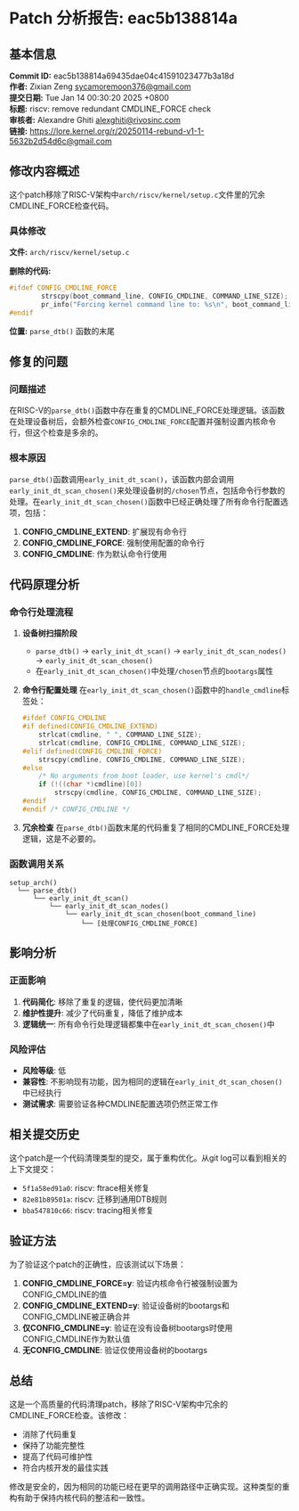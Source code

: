 # Patch 分析报告: eac5b138814a

## 基本信息

**Commit ID:** eac5b138814a69435dae04c41591023477b3a18d  
**作者:** Zixian Zeng <sycamoremoon376@gmail.com>  
**提交日期:** Tue Jan 14 00:30:20 2025 +0800  
**标题:** riscv: remove redundant CMDLINE_FORCE check  
**审核者:** Alexandre Ghiti <alexghiti@rivosinc.com>  
**链接:** https://lore.kernel.org/r/20250114-rebund-v1-1-5632b2d54d6c@gmail.com  

## 修改内容概述

这个patch移除了RISC-V架构中`arch/riscv/kernel/setup.c`文件里的冗余CMDLINE_FORCE检查代码。

### 具体修改

**文件:** `arch/riscv/kernel/setup.c`

**删除的代码:**
```c
#ifdef CONFIG_CMDLINE_FORCE
        strscpy(boot_command_line, CONFIG_CMDLINE, COMMAND_LINE_SIZE);
        pr_info("Forcing kernel command line to: %s\n", boot_command_line);
#endif
```

**位置:** `parse_dtb()` 函数的末尾

## 修复的问题

### 问题描述
在RISC-V的`parse_dtb()`函数中存在重复的CMDLINE_FORCE处理逻辑。该函数在处理设备树后，会额外检查`CONFIG_CMDLINE_FORCE`配置并强制设置内核命令行，但这个检查是多余的。

### 根本原因
`parse_dtb()`函数调用`early_init_dt_scan()`，该函数内部会调用`early_init_dt_scan_chosen()`来处理设备树的`/chosen`节点，包括命令行参数的处理。在`early_init_dt_scan_chosen()`函数中已经正确处理了所有命令行配置选项，包括：

1. **CONFIG_CMDLINE_EXTEND**: 扩展现有命令行
2. **CONFIG_CMDLINE_FORCE**: 强制使用配置的命令行
3. **CONFIG_CMDLINE**: 作为默认命令行使用

## 代码原理分析

### 命令行处理流程

1. **设备树扫描阶段**
   - `parse_dtb()` → `early_init_dt_scan()` → `early_init_dt_scan_nodes()` → `early_init_dt_scan_chosen()`
   - 在`early_init_dt_scan_chosen()`中处理`/chosen`节点的`bootargs`属性

2. **命令行配置处理**
   在`early_init_dt_scan_chosen()`函数中的`handle_cmdline`标签处：
   ```c
   #ifdef CONFIG_CMDLINE
   #if defined(CONFIG_CMDLINE_EXTEND)
       strlcat(cmdline, " ", COMMAND_LINE_SIZE);
       strlcat(cmdline, CONFIG_CMDLINE, COMMAND_LINE_SIZE);
   #elif defined(CONFIG_CMDLINE_FORCE)
       strscpy(cmdline, CONFIG_CMDLINE, COMMAND_LINE_SIZE);
   #else
       /* No arguments from boot loader, use kernel's cmdl*/
       if (!((char *)cmdline)[0])
           strscpy(cmdline, CONFIG_CMDLINE, COMMAND_LINE_SIZE);
   #endif
   #endif /* CONFIG_CMDLINE */
   ```

3. **冗余检查**
   在`parse_dtb()`函数末尾的代码重复了相同的CMDLINE_FORCE处理逻辑，这是不必要的。

### 函数调用关系

```
setup_arch()
  └── parse_dtb()
      └── early_init_dt_scan()
          └── early_init_dt_scan_nodes()
              └── early_init_dt_scan_chosen(boot_command_line)
                  └── [处理CONFIG_CMDLINE_FORCE]
```

## 影响分析

### 正面影响
1. **代码简化**: 移除了重复的逻辑，使代码更加清晰
2. **维护性提升**: 减少了代码重复，降低了维护成本
3. **逻辑统一**: 所有命令行处理逻辑都集中在`early_init_dt_scan_chosen()`中

### 风险评估
- **风险等级**: 低
- **兼容性**: 不影响现有功能，因为相同的逻辑在`early_init_dt_scan_chosen()`中已经执行
- **测试需求**: 需要验证各种CMDLINE配置选项仍然正常工作

## 相关提交历史

这个patch是一个代码清理类型的提交，属于重构优化。从git log可以看到相关的上下文提交：

- `5f1a58ed91a0`: riscv: ftrace相关修复
- `82e81b89501a`: riscv: 迁移到通用DTB规则
- `bba547810c66`: riscv: tracing相关修复

## 验证方法

为了验证这个patch的正确性，应该测试以下场景：

1. **CONFIG_CMDLINE_FORCE=y**: 验证内核命令行被强制设置为CONFIG_CMDLINE的值
2. **CONFIG_CMDLINE_EXTEND=y**: 验证设备树的bootargs和CONFIG_CMDLINE被正确合并
3. **仅CONFIG_CMDLINE=y**: 验证在没有设备树bootargs时使用CONFIG_CMDLINE作为默认值
4. **无CONFIG_CMDLINE**: 验证仅使用设备树的bootargs

## 总结

这是一个高质量的代码清理patch，移除了RISC-V架构中冗余的CMDLINE_FORCE检查。该修改：

- 消除了代码重复
- 保持了功能完整性
- 提高了代码可维护性
- 符合内核开发的最佳实践

修改是安全的，因为相同的功能已经在更早的调用路径中正确实现。这种类型的重构有助于保持内核代码的整洁和一致性。